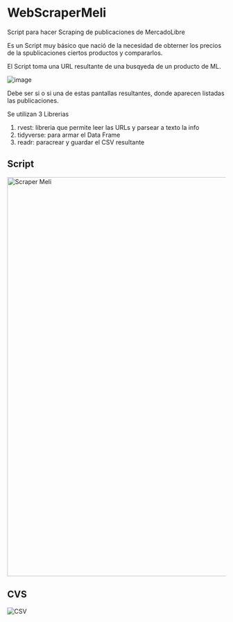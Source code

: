 # WebScraperMeli

Script para hacer Scraping de publicaciones de MercadoLibre

<p>Es un Script muy básico que nació de la necesidad de obterner los precios de la spublicaciones ciertos productos y compararlos.</p>
<p>El Script toma una URL resultante de una busqyeda de un producto de ML.</p>

![image](https://user-images.githubusercontent.com/78714438/190316896-502d85c8-d660-4581-9350-5f2c5cd23e6c.png)

<p>Debe ser si o si una de estas pantallas resultantes, donde aparecen listadas las publicaciones.</p>

<p>Se utilizan 3 Librerias</p>

<ol>
  <li>rvest: libreria que permite leer las URLs y parsear a texto la info</li>
  <li>tidyverse: para armar el Data Frame</li>
  <li>readr: paracrear y guardar el CSV resultante</li>
</ol>
 


## Script

<img width="920" alt="Scraper Meli" src="https://user-images.githubusercontent.com/78714438/190316582-1f77e2b0-1433-4dfb-92e5-44dfe5a8ce88.png">


## CVS 

![CSV](https://user-images.githubusercontent.com/78714438/190316622-56476134-cd0a-487d-9be3-4bd8cfe7629d.png)
